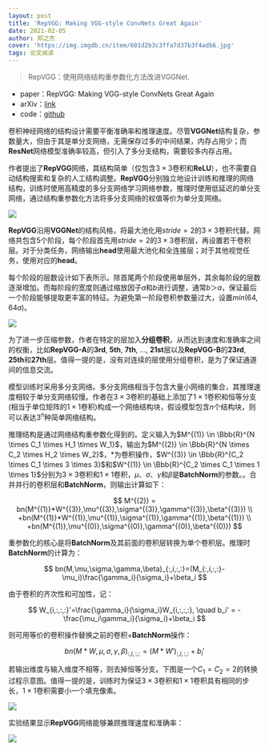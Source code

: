 ```yaml
---
layout: post
title: 'RepVGG: Making VGG-style ConvNets Great Again'
date: 2021-02-05
author: 郑之杰
cover: 'https://img.imgdb.cn/item/601d2b3c3ffa7d37b3f4adb6.jpg'
tags: 论文阅读
---
```


> RepVGG：使用网络结构重参数化方法改进VGGNet.

- paper：RepVGG: Making VGG-style ConvNets Great Again
- arXiv：[link](https://arxiv.org/abs/2101.03697)
- code：[github](https://github.com/megvii-model/RepVGG)

卷积神经网络的结构设计需要平衡准确率和推理速度。尽管**VGGNet**结构复杂，参数量大，但由于其是单分支网络，无需保存过多的中间结果，内存占用少；而**ResNet**网络模型准确率较高，但引入了多分支结构，需要较多内存占用。

作者提出了**RepVGG**网络，其结构简单（仅包含$3 \times 3$卷积和**ReLU**），也不需要自动结构搜索和复杂的人工结构调整。**RepVGG**分别独立地设计训练和推理的网络结构，训练时使用高精度的多分支网络学习网络参数，推理时使用低延迟的单分支网络，通过结构重参数化方法将多分支网络的权值等价为单分支网络。

![](https://img.imgdb.cn/item/601d32543ffa7d37b3f79792.jpg)

**RepVGG**沿用**VGGNet**的结构风格，将最大池化用$stride=2$的$3 \times 3$卷积代替。网络共包含$5$个阶段，每个阶段首先用$stride=2$的$3 \times 3$卷积层，再设置若干卷积层。对于分类任务，网络输出**head**使用最大池化和全连接层；对于其他视觉任务，使用对应的**head**。

每个阶段的层数设计如下表所示。除首尾两个阶段使用单层外，其余每阶段的层数逐渐增加。而每阶段的宽度则通过缩放因子$a$和$b$进行调整，通常$b ＞ a$，保证最后一个阶段能够提取更丰富的特征。为避免第一阶段卷积参数量过大，设置$min(64,64a)$。

![](https://img.imgdb.cn/item/601d33cd3ffa7d37b3f8432b.jpg)

为了进一步压缩参数，作者在特定的层加入**分组卷积**，从而达到速度和准确率之间的权衡，比如**RepVGG-A**的**3rd**, **5th**, **7th**, ..., **21st**层以及**RepVGG-B**的**23rd**, **25th**和**27th**层。值得一提的是，没有对连续的层使用分组卷积，是为了保证通道间的信息交流。

模型训练时采用多分支网络。多分支网络相当于包含大量小网络的集合，其推理速度相较于单分支网络较慢。作者在$3 \times 3$卷积的基础上添加了$1 \times 1$卷积和恒等分支(相当于单位矩阵的$1 \times 1$卷积)构成一个网络结构块，假设模型包含$n$个结构块，则可以表达$3^n$种简单网络结构。

推理结构是通过网络结构重参数化得到的。定义输入为$M^{(1)} \in \Bbb{R}^{N \times C_1 \times H_1 \times W_1}$，输出为$M^{(2)} \in \Bbb{R}^{N \times C_2 \times H_2 \times W_2}$，$*$为卷积操作，$W^{(3)} \in \Bbb{R}^{C_2 \times C_1 \times 3 \times 3}$和$W^{(1)} \in \Bbb{R}^{C_2 \times C_1 \times 1 \times 1}$分别为$3 \times 3$卷积和$1 \times 1$卷积，$\mu$、$\sigma$、$\gamma$和$\beta$是**BatchNorm**的参数。。合并并行的卷积层和**BatchNorm**，则输出计算如下：

$$ M^{(2)} = bn(M^{(1)}*W^{(3)},\mu^{(3)},\sigma^{(3)},\gamma^{(3)},\beta^{(3)}) \\ +bn(M^{(1)}*W^{(1)},\mu^{(1)},\sigma^{(1)},\gamma^{(1)},\beta^{(1)}) \\ +bn(M^{(1)},\mu^{(0)},\sigma^{(0)},\gamma^{(0)},\beta^{(0)}) $$

重参数化的核心是将**BatchNorm**及其前面的卷积层转换为单个卷积层。推理时**BatchNorm**的计算为：

$$ bn(M,\mu,\sigma,\gamma,\beta)_{:,i,:,:}=(M_{:,i,:,:}-\mu_i)\frac{\gamma_i}{\sigma_i}+\beta_i $$

由于卷积的齐次性和可加性，记：

$$ W_{i,:,:,:}'=\frac{\gamma_i}{\sigma_i}W_{i,:,:,:}, \quad b_i' = -\frac{\mu_i\gamma_i}{\sigma_i}+\beta_i $$

则可用等价的卷积操作替换之前的卷积+**BatchNorm**操作：

$$ bn(M*W,\mu,\sigma,\gamma,\beta)_{:,i,:,:}= (M*W')_{:,i,:,:}+b_i'$$

若输出维度与输入维度不相等，则去掉恒等分支。下图是一个$C_1=C_2=2$的转换过程示意图。值得一提的是，训练时为保证$3 \times 3$卷积和$1 \times 1$卷积具有相同的步长，$1 \times 1$卷积需要小一个填充像素。

![](https://img.imgdb.cn/item/601d3dd03ffa7d37b3fd4718.jpg)

实验结果显示**RepVGG**网络能够兼顾推理速度和准确率：

![](https://img.imgdb.cn/item/601d3e4d3ffa7d37b3fd7dfb.jpg)
